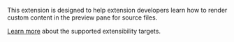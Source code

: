 This extension is designed to help extension developers learn how to render custom content in the preview pane for source files.

[Learn more](https://www.visualstudio.com/docs/integrate/extensions/reference/targets/overview) about the supported extensibility targets.

